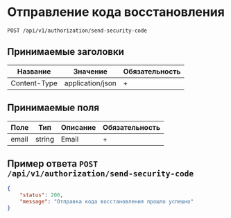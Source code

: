 Отправление кода восстановления
========================

`POST /api/v1/authorization/send-security-code`

## Принимаемые заголовки

| Название           | Значение             | Обязательность |
|--------------------|----------------------|----------------|
| Content-Type       | application/json     | +              |

## Принимаемые поля

| Поле               | Тип                  | Описание       | Обязательность |
|--------------------|----------------------|----------------|----------------|
| email              | string               | Email          | +              |

## Пример ответа `POST /api/v1/authorization/send-security-code`

```json
{
    "status": 200,
    "message": "Отправка кода восстановления прошло успешно"
}
```
